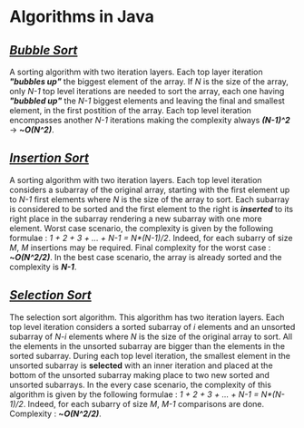 # Algorithms in Java

## [_Bubble Sort_](https://github.com/natandaniel/algorithms_in_java/tree/master/algorithms_in_java/src/sort/bubble)

A sorting algorithm with two iteration layers. Each top layer iteration **_"bubbles up"_** the biggest element of the array. If _N_ is the size of the array, only _N-1_ top level iterations are needed to sort the array, each one having **_"bubbled up"_** the _N-1_ biggest elements and leaving the final and smallest element, in the first postition of the array. Each top level iteration encompasses another _N-1_ iterations making the complexity always **_(N-1)^2_** -> **~_O(N^2)_**.

## [_Insertion Sort_](https://github.com/natandaniel/algorithms_in_java/tree/master/algorithms_in_java/src/sort/insertion)

A sorting algorithm with two iteration layers. Each top level iteration considers a subarray of the original array, starting with the first element up to _N-1_ first elements where _N_ is the size of the array to sort. Each subarray is considered to be sorted and the first element to the right is _**inserted**_ to its right place in the subarray rendering a new subarray with one more element. Worst case scenario,  the complexity is given by the following formulae : _1 + 2 + 3 + ... + N-1 = N*(N-1)/2_. Indeed, for each subarry of size _M_, _M_ insertions may be required. Final complexity for the worst case : **~_O(N^2/2)_**. In the best case scenario, the array is already sorted and the complexity is **_N-1_**.

## [_Selection Sort_](https://github.com/natandaniel/algorithms_in_java/tree/master/algorithms_in_java/src/sort/selection)

The selection sort algorithm. This algorithm has two iteration layers. Each top level iteration considers a sorted subarray of _i_ elements and an unsorted subarray of _N-i_ elements where _N_ is the size of the original array to sort. All the elements in the unsorted subarray are bigger than the elements in the sorted subarray. During each top level iteration, the smallest element in the unsorted subarray is **selected** with an inner iteration and placed at the bottom of the unsorted subarray making place to two new sorted and unsorted subarrays. In the every case scenario, the complexity of this algorithm is given by the following formulae : _1 + 2 + 3 + ... + N-1 = N*(N-1)/2_. Indeed, for each subarry of size _M_, _M-1_ comparisons are done. Complexity : **~_O(N^2/2)_**.
